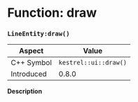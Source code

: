 
# Function: draw
### `LineEntity:draw()`

| Aspect | Value |
| --- | --- |
| C++ Symbol | `kestrel::ui::draw()` |
| Introduced | 0.8.0 |

**Description**


